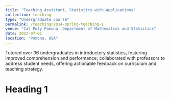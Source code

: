 ```yaml
---
title: "Teaching Assistant, Statistics with Applications"
collection: teaching
type: "Undergraduate course"
permalink: /teaching/2014-spring-teaching-1
venue: "Cal Poly Pomona, Department of Mathematics and Statistics"
date: 2022-07-01
location: "Pomona, USA"
---
```


Tutored over 36 undergraduates in introductory statistics, fostering improved comprehension and performance; collaborated with professors to address student needs, offering actionable feedback on curriculum and teaching strategy.

Heading 1
======
